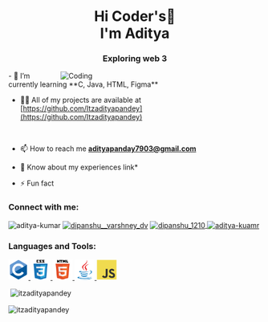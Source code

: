 <h1 align="center">Hi Coder's👋
<br>I'm Aditya</h1>
<h3 align="center">Exploring web 3 </h3>
<img align="right" alt="Coding" width="400" src=https://cdn.dribbble.com/users/1162077/screenshots/3848914/programmer.gif>
- 🌱 I’m currently learning **C,  Java, HTML, Figma**


- 👨‍💻 All of my projects are available at [https://github.com/Itzadityapandey](https://github.com/Itzadityapandey)
<br>

- 📫 How to reach me **adityapanday7903@gmail.com**

- 📄 Know about my experiences link*
-  ⚡ Fun fact **<Love to code but on my pc>**

<h3 align="left">Connect with me:</h3>
<p align="left">

<img align="center" src="https://raw.githubusercontent.com/rahuldkjain/github-profile-readme-generator/master/src/images/icons/Social/linked-in-alt.svg" alt="aditya-kumar" height="30" width="40" /></a>
<a href="https://www.instagram.com/aditya_pandey99" target="blank"><img align="center" src="https://raw.githubusercontent.com/rahuldkjain/github-profile-readme-generator/master/src/images/icons/Social/instagram.svg" alt="dipanshu__varshney_dv" height="30" width="40" /></a>
<a href="httcode sgef" target="blank"><img align="center" src="https://cdn.jsdelivr.net/npm/simple-icons@3.1.0/icons/codechef.svg" alt="dipanshu_1210" height="30" width="40" />
</a>
<a href="https://www.hackerrank.com/D_21_22_03" target="blank"><img align="center" src="https://raw.githubusercontent.com/rahuldkjain/github-profile-readme-generator/master/src/images/icons/Social/hackerrank.svg" alt="aditya-kuamr" height="30" width="40" /></a>
</p>




<h3 align="left">Languages and Tools:</h3>
<p align="left"> <a href="" target="_blank" rel="noreferrer"><img src="https://raw.githubusercontent.com/devicons/devicon/master/icons/c/c-original.svg" alt="c" width="40" height="40"/> </a> <a href="" target="_blank" rel="noreferrer"> <img src="https://raw.githubusercontent.com/devicons/devicon/master/icons/css3/css3-original-wordmark.svg" alt="css3" width="40" height="40"/> </a> <a href="" target="_blank" rel="noreferrer"> <img src="https://raw.githubusercontent.com/devicons/devicon/master/icons/html5/html5-original-wordmark.svg" alt="html5" width="40" height="40"/> </a> <a href="https://www.java.com" target="_blank" rel="noreferrer"> <img src="https://raw.githubusercontent.com/devicons/devicon/master/icons/java/java-original.svg" alt="java" width="40" height="40"/> </a> <a href="" target="_blank" rel="noreferrer"> <img src="https://raw.githubusercontent.com/devicons/devicon/master/icons/javascript/javascript-original.svg" alt="javascript" width="40" height="40"/> </a> </p>



<p>&nbsp;<img align="center" src="https://github-readme-stats.vercel.app/api?username=itzadityapandey&show_icons=true&locale=en" alt="itzadityapandey" /></p>

<p><img align="center" src="https://github-readme-streak-stats.herokuapp.com/?user=dipanshu1210&" alt="itzadityapandey" /></p>
